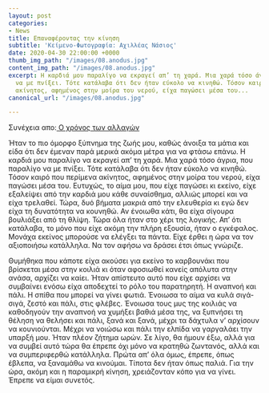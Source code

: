 ```yaml
---
layout: post
categories:
- News
title: Επαναφέροντας την κίνηση
subtitle: 'Κείμενο-Φωτογραφία: Αχιλλέας Νάσιος'
date: 2020-04-30 22:00:00 +0000
thumb_img_path: "/images/08.anodus.jpg"
content_img_path: "/images/08.anodus.jpg"
excerpt: Η καρδιά μου παραλίγο να εκραγεί απ’ τη χαρά. Μια χαρά τόσο άγρια, που παραλίγο
  να με πνίξει. Τότε κατάλαβα ότι δεν ήταν εύκολο να κινηθώ. Τόσον καιρό που περίμενα
  ακίνητος, αφημένος στην μοίρα του νερού, είχα παγώσει μέσα του...
canonical_url: "/images/08.anodus.jpg"

---
```

Συνέχεια απο:<a href="https://hocusphotus.com/posts/anodus-7/" target="blank"> Ο χρόνος των αλλαγών</a>

Ήταν το πιο όμορφο ξύπνημα της ζωής μου, καθώς άνοιξα τα μάτια και είδα ότι δεν έμεναν παρά μερικά ακόμα μέτρα για να φτάσω επάνω. Η καρδιά μου παραλίγο να εκραγεί απ’ τη χαρά. Μια χαρά τόσο άγρια, που παραλίγο να με πνίξει. Τότε κατάλαβα ότι δεν ήταν εύκολο να κινηθώ. Τόσον καιρό που περίμενα ακίνητος, αφημένος στην μοίρα του νερού, είχα παγώσει μέσα του. Ευτυχώς, το αίμα μου, που είχε παγώσει κι εκείνο, είχε εξαλείψει από την καρδιά μου κάθε συναίσθημα, αλλιώς μπορεί και να είχα τρελαθεί. Τώρα, δυό βήματα μακριά από την ελευθερία κι εγώ δεν είχα τη δυνατότητα να κουνηθώ. Αν ένοιωθα κάτι, θα είχα σίγουρα βουλιάξει από τη θλίψη. Τώρα όλα ήταν στο χέρι της λογικής. Απ’ ότι κατάλαβα, το μόνο που είχε ακόμη την πλήρη εξουσία, ήταν ο εγκέφαλος. Μονάχα εκείνος μπορούσε να ελέγξει τα πάντα. Είχε έρθει η ώρα να τον αξιοποιήσω κατάλληλα. Να τον αφήσω να δράσει έτσι όπως γνώριζε.

Θυμήθηκα που κάποτε είχα ακούσει για εκείνο το καρβουνάκι που βρίσκεται μέσα στην κοιλιά κι όταν αφοσιωθεί κανείς απόλυτα στην ανάσα, αρχίζει να καίει. Ήταν απίστευτο αυτό που είχε αρχίσει να συμβαίνει ενόσω είχα αποδεχτεί το ρόλο του παρατηρητή. Η αναπνοή και πάλι. Η σπίθα που μπορεί να γίνει φωτιά. Ένοιωσα το αίμα να κυλά σιγά-σιγά, ζεστό και πάλι, στις φλέβες. Ένοιωσα τους μυς της κοιλιάς να καθοδηγούν την αναπνοή να χυμήξει βαθιά μέσα της, να ξυπνήσει τη θέληση να θελήσει και πάλι, ξανά και ξανά, μέχρι τα δάχτυλα ν’ αρχίσουν να κουνιούνται. Μέχρι να νοιώσω και πάλι την ελπίδα να γαργαλάει την υπαρξή μου. Ήταν πλέον ζήτημα ωρών. Σε λίγο, θα ήμουν έξω, αλλά για να συμβεί αυτό τώρα θα έπρεπε όχι μόνο να κρατηθώ ζωντανός, αλλά και να συμπεριφερθώ κατάλληλα. Πρώτα απ’ όλα όμως, έπρεπε, όπως έβλεπα, να ξαναμάθω να κινούμαι. Τίποτα δεν ήταν όπως παλιά. Για την ώρα, ακόμη και η παραμικρή κίνηση, χρειάζονταν κόπο για να γίνει. Έπρεπε να είμαι συνετός.